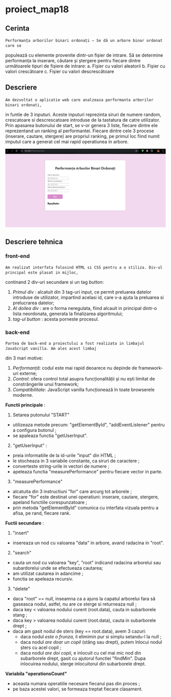 # proiect_map18
## Cerinta
    Performanța arborilor binari ordonați – Se dă un arbore binar ordonat care se
populează cu elemente provenite dintr-un fișier de intrare. Să se determine
performanța la inserare, căutare și ștergere pentru fiecare dintre următoarele
tipuri de fișiere de intrare:
a. Fișier cu valori aleatorii
b. Fișier cu valori crescătoare
c. Fișier cu valori descrescătoare

## Descriere
    Am dezvoltat o aplicatie web care analzeaza performanta arborilor binari ordonati, 
in funtie de 3 inputuri. Aceste inputuri reprezinta siruri de numere random, crescatoare si descrescatoare 
introduse de la tastatura de catre utilizator. Prin apasarea butonului de start, se v-or genera 3 liste,
fiecare dintre ele reprezentand un ranking al performantei. Fiecare dintre cele 3 procese (inserare, cautare, stergere)
are propriul ranking, pe primul loc fiind numit imputul care a generat cel mai rapid operatiunea in arbore.

![Ecran principal](capturi_ecran/pagina_principala.png)

## Descriere tehnica
### front-end
    Am realizat interfata folosind HTML si CSS pentru a o stiliza. Div-ul principal este plasat in mijloc,
continand 2 div-uri secundare si un tag _button_:
1. _Primul div_ : alcatuit din 3 tag-uri input, ce permit preluarea datelor introduse de utilizator, 
impartind acelasi id, care v-a ajuta la preluarea si prelucrarea datelor;
2. _Al doilea div_ : are o forma neregulata, fiind alcauit in principal dintr-o lista neordonata,
generata la finalizarea algoritmului;
3. _tag-ul button_ : acesta porneste procesul.

### back-end
    Partea de back-end a proiectului a fost realizata in limbajul JavaScript vanilla. Am ales acest limbaj 
din 3 mari motive: 
1. _Performanță_: codul este mai rapid deoarece nu depinde de framework-uri externe;
2. _Control_: ofera control total asupra funcționalității și nu ești limitat de constrângerile unui framework;
3. _Compatibilitate_: JavaScript vanilla funcționează în toate browserele moderne.

__Functii principale__ :

1. Setarea putonului "START"
- utilizeaza metode precum: "getElementById", "addEventListener" pentru a configura butonul ;
- se apaleaza functia "getUserInput".

2. "getUserInput" : 
- preia informatiile de la id-urile "input" din HTML ;
- le stocheaza in 3 variabile constante, ca siruri de caractere ;
- converteste string-urile in vectori de numere ;
- apeleaza functia "measurePerformance" pentru fiecare vector in parte.

3. "measurePerformance"
- alcatuita din 3 instructiuni "for" care arcurg tot arborele ;
- fiecare "for" este destinat unei operatiuni: inserare, cautare, stergere, apeland functiile corespunzatoare ;
- prin metoda "getElementById" comunica cu interfata vizuala pentru a afisa, pe rand, fiecare rank.

__Fuctii secundare__ :
1. "insert"
- insereaza un nod cu valoarea "data" in arbore, avand radacina in "root". 

2. "search"
- cauta un nod cu valoarea "key", "root" indicand radacina arborelui sau subardorelui unde se efectueaza cautarea;
- am utilizat cautarea in adancime ;
- functia se apeleaza recursiv.

3. "delete"
- daca "root" == null, inseamna ca a ajuns la capatul arborelui fara să gaseasca nodul, astfel, nu are ce sterge si returneaza null ;
- daca key < valoarea nodului curent (root.data), cauta in subarborele stang ;
- daca key > valoarea nodului curent (root.data), cauta in subarborele drept ;
- daca am gasit nodul de sters (key == root.data), avem 3 cazuri:
  - daca nodul _este o frunza_, il elimimin pur si simplu setandu-l la null ;
  - daca nodul _are doar un copil_ (stâng sau drept), putem înlocui nodul șters cu acel copil ;
  - daca nodul _are doi copii_, e inlocuit cu cel mai mic nod din subarborele drept, gasit cu ajutorul functiei "findMin". Dupa inlocuirea nodului, sterge inlocuitorul din subarborele drept.

__Variabila "operationsCount"__
- aceasta numara operatiile necesare fiecarui pas din proces ;
- pe baza acestei valori, se formeaza treptat fiecare clasament.